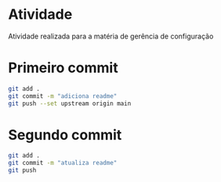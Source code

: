 # Atividade
Atividade realizada para a matéria de gerência de configuração

# Primeiro commit

```bash
git add .
git commit -m "adiciona readme"
git push --set upstream origin main
```

# Segundo commit

```bash
git add .
git commit -m "atualiza readme"
git push
```